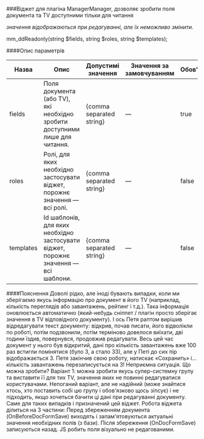 ###Віджет для плагіна ManagerManager, дозволяє зробити поля документа та TV доступними тільки для читання 

*значення відображаються при редагуванні, але їх неможливо змінити.*

mm_ddReadonly(string $fields, string $roles, string $templates);

####Опис параметрів

Назва|Опис|Допустимі значення|Значення за замовчуванням|Обов'язковий?
--------|--------|-------------------|---------------------|-----------
fields|Поля документа (або TV), які необхідно зробити доступними лише для читання.|{comma separated string}|—|true
roles|Ролі, для яких необхідно застосувати віджет, порожнє значення — всі ролі.|{comma separated string}|—|false
templates|Id шаблонів, для яких необхідно застосувати віджет, порожнє значення — всі шаблони.|{comma separated string}|—|false


####Пояснення
Доволі рідко, але іноді бувають випадки, коли ми зберігаємо якусь інформацію про документ в його TV (наприклад, кількість переглядів або завантажень, рейтинг і т.д.). Така інформація оновлюється автоматично (який-небудь сніппет / плагін просто зберігає значення в TV відповідного документу). І ось Петя раптом вирішив відредагувати текст документу: відкрив, почав писати, його відволікли по роботі, потім подзвонили, потім терміново довелося виїхати, дві години їздив, повернувся, продовжив редагувати. Весь цей час документ у нього був відкритий, дані про кількість завантажень вже 100 раз встигли помінятися (було 3, а стало 33), але у Петі до сих пір відображається 3. Петя закінчив свою роботу, натискає «Сохранить» і… кількість завантажень перезаписується на 3! Неприємна ситуація. Що можна зробити? Варіант 1: можна зробити якусь супер-системну групу та виставити її для тих TV, значення яких не повинні редагуватися користувачами. Непоганий варіант, але не надійний (може знайтися хтось, хто поставить собі цю групу і обов'язково щось зіпсує) і не підходить, якщо хочеться бачити ці дані при редагуванні документу. Саме для таких випадків і призначений цей віджет.
Робота віджета ділиться на 3 частини:
Перед збереженням документа (OnBeforeDocFormSave) виходять і запам'ятовуються актуальні значення необхідних полів (з бази).
Після збереження (OnDocFormSave) записуються назад.
JS робить поля візуально не редагованими.
